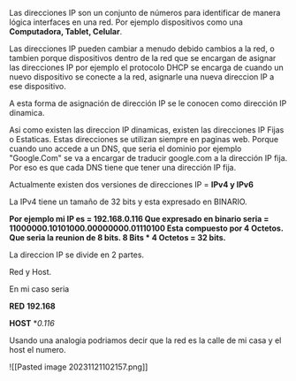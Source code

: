 Las direcciones IP son un conjunto de números para identificar de manera lógica interfaces en una red.
Por ejemplo dispositivos como una **Computadora, Tablet, Celular**.

Las direcciones IP pueden cambiar a menudo debido cambios a la red, o tambien porque dispositivos dentro de la red que se encargan de asignar las direcciones IP por ejemplo el protocolo DHCP se encarga de cuando un nuevo dispositivo se conecte a la red, asignarle una nueva direccion IP a ese dispositivo.

A esta forma de asignación de dirección IP se le conocen como dirección IP dinamica.

Asi como existen las direccion IP dinamicas, existen las direcciones IP Fijas o Estaticas.
Estas direcciones se utilizan siempre en paginas web. 
Porque cuando uno accede a un DNS, que seria el dominio por ejemplo "Google.Com" se va a encargar de traducir google.com a la dirección IP fija. 
Por eso es que cada DNS tiene que tener una dirección IP fija.

Actualmente existen dos versiones de direcciones IP = **IPv4 y IPv6**

La IPv4 tiene un tamaño de 32 bits y esta expresado en BINARIO.

**Por ejemplo mi IP es = 192.168.0.116
Que expresado en binario seria  = 11000000.10101000.00000000.01110100
Esta compuesto por 4 Octetos. Que seria la reunion de 8 bits.
8 Bits * 4 Octetos = 32 bits.**

La direccion IP se divide en  2 partes.

Red y Host.

En mi caso seria

**RED**
	**192.168**

**HOST**
	**0.116*

Usando una analogia podriamos decir que la red es la calle de mi casa y el host el numero.

![[Pasted image 20231121102157.png]]